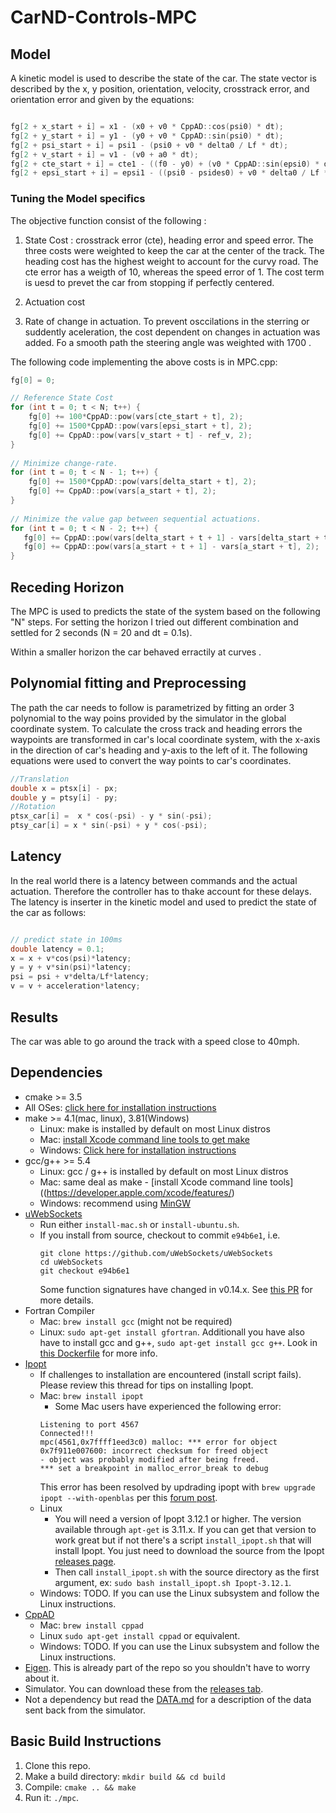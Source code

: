 # CarND-Controls-MPC

## Model 
A kinetic model is used to describe the state of the car. The state vector is described by the x, y position, orientation, velocity, crosstrack error, and orientation error and given by the equations:


```C++

fg[2 + x_start + i] = x1 - (x0 + v0 * CppAD::cos(psi0) * dt);
fg[2 + y_start + i] = y1 - (y0 + v0 * CppAD::sin(psi0) * dt);
fg[2 + psi_start + i] = psi1 - (psi0 + v0 * delta0 / Lf * dt);
fg[2 + v_start + i] = v1 - (v0 + a0 * dt);
fg[2 + cte_start + i] = cte1 - ((f0 - y0) + (v0 * CppAD::sin(epsi0) * dt));
fg[2 + epsi_start + i] = epsi1 - ((psi0 - psides0) + v0 * delta0 / Lf * dt);

```

### Tuning the Model specifics

The objective function consist of the following :

1. State Cost : crosstrack error (cte), heading error and speed error. The three costs were weighted to keep the car at the center of the track. The heading cost has the highest weight to account for the curvy road. The cte error has a weigth of 10, whereas the speed error of 1. The cost term is uesd to prevet the car from stopping if perfectly centered.  
2. Actuation cost

3. Rate of change in actuation. To prevent osccilations in the sterring or suddently aceleration, the cost dependent on changes in actuation was added. Fo a smooth path the steering angle was weighted with 1700 .  

The following code implementing the above costs is in MPC.cpp:

```C++
fg[0] = 0;

// Reference State Cost
for (int t = 0; t < N; t++) {
    fg[0] += 100*CppAD::pow(vars[cte_start + t], 2);
    fg[0] += 1500*CppAD::pow(vars[epsi_start + t], 2);
    fg[0] += CppAD::pow(vars[v_start + t] - ref_v, 2);
}
        
// Minimize change-rate.
for (int t = 0; t < N - 1; t++) {
    fg[0] += 1500*CppAD::pow(vars[delta_start + t], 2);
    fg[0] += CppAD::pow(vars[a_start + t], 2);
}
        
// Minimize the value gap between sequential actuations.
for (int t = 0; t < N - 2; t++) {
   fg[0] += CppAD::pow(vars[delta_start + t + 1] - vars[delta_start + t], 2);
   fg[0] += CppAD::pow(vars[a_start + t + 1] - vars[a_start + t], 2);
}

```

## Receding Horizon

The MPC is used to predicts the state of the system based on the following "N" steps. For setting the horizon I tried out different combination and settled for 2 seconds (N = 20 and dt = 0.1s). 

 Within a smaller horizon the car behaved erractily at curves .

## Polynomial fitting and Preprocessing

The path the car needs to follow is parametrized by fitting an order 3 polynomial to the way poins provided by the simulator in the global coordinate system.
To calculate the cross track and heading errors the waypoints are transformed in car's local coordinate system, with the x-axis in the direction of car's heading and y-axis to the left of it. 
The following equations  were used to convert the way points to car's coordinates.

```C++
//Translation
double x = ptsx[i] - px;
double y = ptsy[i] - py;
//Rotation
ptsx_car[i] =  x * cos(-psi) - y * sin(-psi);
ptsy_car[i] = x * sin(-psi) + y * cos(-psi);

```

## Latency

In the real world there is a latency between commands and the actual actuation. Therefore the controller has
to thake account for these delays. The latency is inserter in the kinetic model and used to predict the state of the car as follows:
```C++

// predict state in 100ms
double latency = 0.1;
x = x + v*cos(psi)*latency;
y = y + v*sin(psi)*latency;
psi = psi + v*delta/Lf*latency;
v = v + acceleration*latency;


```

## Results

The car was able to go around the track with a speed close to 40mph. 
## Dependencies

* cmake >= 3.5
 * All OSes: [click here for installation instructions](https://cmake.org/install/)
* make >= 4.1(mac, linux), 3.81(Windows)
  * Linux: make is installed by default on most Linux distros
  * Mac: [install Xcode command line tools to get make](https://developer.apple.com/xcode/features/)
  * Windows: [Click here for installation instructions](http://gnuwin32.sourceforge.net/packages/make.htm)
* gcc/g++ >= 5.4
  * Linux: gcc / g++ is installed by default on most Linux distros
  * Mac: same deal as make - [install Xcode command line tools]((https://developer.apple.com/xcode/features/)
  * Windows: recommend using [MinGW](http://www.mingw.org/)
* [uWebSockets](https://github.com/uWebSockets/uWebSockets)
  * Run either `install-mac.sh` or `install-ubuntu.sh`.
  * If you install from source, checkout to commit `e94b6e1`, i.e.
    ```
    git clone https://github.com/uWebSockets/uWebSockets 
    cd uWebSockets
    git checkout e94b6e1
    ```
    Some function signatures have changed in v0.14.x. See [this PR](https://github.com/udacity/CarND-MPC-Project/pull/3) for more details.
* Fortran Compiler
  * Mac: `brew install gcc` (might not be required)
  * Linux: `sudo apt-get install gfortran`. Additionall you have also have to install gcc and g++, `sudo apt-get install gcc g++`. Look in [this Dockerfile](https://github.com/udacity/CarND-MPC-Quizzes/blob/master/Dockerfile) for more info.
* [Ipopt](https://projects.coin-or.org/Ipopt)
  * If challenges to installation are encountered (install script fails).  Please review this thread for tips on installing Ipopt.
  * Mac: `brew install ipopt`
       +  Some Mac users have experienced the following error:
       ```
       Listening to port 4567
       Connected!!!
       mpc(4561,0x7ffff1eed3c0) malloc: *** error for object 0x7f911e007600: incorrect checksum for freed object
       - object was probably modified after being freed.
       *** set a breakpoint in malloc_error_break to debug
       ```
       This error has been resolved by updrading ipopt with
       ```brew upgrade ipopt --with-openblas```
       per this [forum post](https://discussions.udacity.com/t/incorrect-checksum-for-freed-object/313433/19).
  * Linux
    * You will need a version of Ipopt 3.12.1 or higher. The version available through `apt-get` is 3.11.x. If you can get that version to work great but if not there's a script `install_ipopt.sh` that will install Ipopt. You just need to download the source from the Ipopt [releases page](https://www.coin-or.org/download/source/Ipopt/).
    * Then call `install_ipopt.sh` with the source directory as the first argument, ex: `sudo bash install_ipopt.sh Ipopt-3.12.1`. 
  * Windows: TODO. If you can use the Linux subsystem and follow the Linux instructions.
* [CppAD](https://www.coin-or.org/CppAD/)
  * Mac: `brew install cppad`
  * Linux `sudo apt-get install cppad` or equivalent.
  * Windows: TODO. If you can use the Linux subsystem and follow the Linux instructions.
* [Eigen](http://eigen.tuxfamily.org/index.php?title=Main_Page). This is already part of the repo so you shouldn't have to worry about it.
* Simulator. You can download these from the [releases tab](https://github.com/udacity/self-driving-car-sim/releases).
* Not a dependency but read the [DATA.md](./DATA.md) for a description of the data sent back from the simulator.


## Basic Build Instructions


1. Clone this repo.
2. Make a build directory: `mkdir build && cd build`
3. Compile: `cmake .. && make`
4. Run it: `./mpc`.

